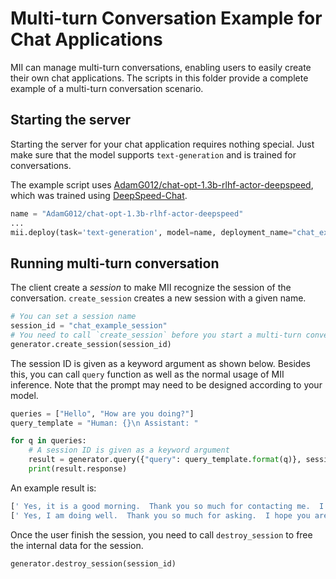# Multi-turn Conversation Example for Chat Applications

MII can manage multi-turn conversations, enabling users to easily create their own chat applications.
The scripts in this folder provide a complete example of a multi-turn conversation scenario.

## Starting the server

Starting the server for your chat application requires nothing special.
Just make sure that the model supports `text-generation` and is trained for conversations.

The example script uses [AdamG012/chat-opt-1.3b-rlhf-actor-deepspeed](https://huggingface.co/AdamG012/chat-opt-1.3b-rlhf-actor-deepspeed), which was trained using [DeepSpeed-Chat](https://github.com/microsoft/DeepSpeedExamples/blob/master/applications/DeepSpeed-Chat/README.md).

```python
name = "AdamG012/chat-opt-1.3b-rlhf-actor-deepspeed"
...
mii.deploy(task='text-generation', model=name, deployment_name="chat_example_deployment")
```

## Running multi-turn conversation

The client create a *session* to make MII recognize the session of the conversation.
`create_session` creates a new session with a given name.

```python
# You can set a session name
session_id = "chat_example_session"
# You need to call `create_session` before you start a multi-turn conversation session
generator.create_session(session_id)
```

The session ID is given as a keyword argument as shown below.
Besides this, you can call `query` function as well as the normal usage of MII inference.
Note that the prompt may need to be designed according to your model.

```python
queries = ["Hello", "How are you doing?"]
query_template = "Human: {}\n Assistant: "

for q in queries:
    # A session ID is given as a keyword argument
    result = generator.query({"query": query_template.format(q)}, session_id=session_id, max_new_tokens=128)
    print(result.response)
```

An example result is:
```bash
[' Yes, it is a good morning.  Thank you so much for contacting me.  I hope you are having a great day!</s>']
[' Yes, I am doing well.  Thank you so much for asking.  I hope you are having a great day as well.</s>']
```

Once the user finish the session, you need to call `destroy_session` to free the internal data for the session.

```python
generator.destroy_session(session_id)
```
